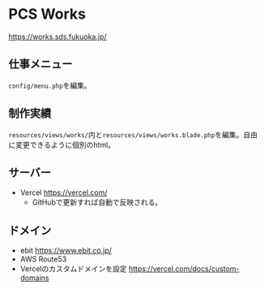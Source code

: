 # PCS Works

https://works.sds.fukuoka.jp/

## 仕事メニュー
`config/menu.php`を編集。

## 制作実績
`resources/views/works/`内と`resources/views/works.blade.php`を編集。自由に変更できるように個別のhtml。

## サーバー
- Vercel https://vercel.com/
  - GitHubで更新すれば自動で反映される。

## ドメイン
- ebit https://www.ebit.co.jp/
- AWS Route53
- Vercelのカスタムドメインを設定 https://vercel.com/docs/custom-domains
